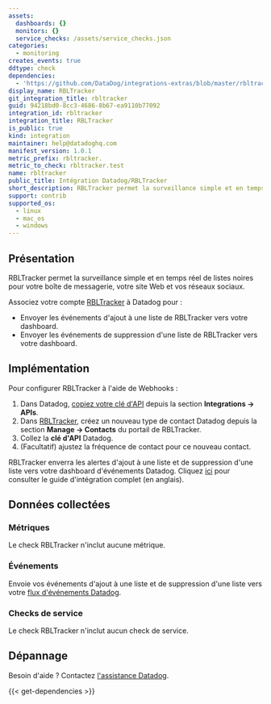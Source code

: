 ```yaml
---
assets:
  dashboards: {}
  monitors: {}
  service_checks: /assets/service_checks.json
categories:
  - monitoring
creates_events: true
ddtype: check
dependencies:
  - 'https://github.com/DataDog/integrations-extras/blob/master/rbltracker/README.md'
display_name: RBLTracker
git_integration_title: rbltracker
guid: 94218bd0-8cc3-4686-8b67-ea9110b77092
integration_id: rbltracker
integration_title: RBLTracker
is_public: true
kind: integration
maintainer: help@datadoghq.com
manifest_version: 1.0.1
metric_prefix: rbltracker.
metric_to_check: rbltracker.test
name: rbltracker
public_title: Intégration Datadog/RBLTracker
short_description: RBLTracker permet la surveillance simple et en temps réel de listes noires.
support: contrib
supported_os:
  - linux
  - mac_os
  - windows
---
```

## Présentation

RBLTracker permet la surveillance simple et en temps réel de listes noires pour votre boîte de messagerie, votre site Web et vos réseaux sociaux.

Associez votre compte [RBLTracker][1] à Datadog pour :

*   Envoyer les événements d'ajout à une liste de RBLTracker vers votre dashboard.
*   Envoyer les événements de suppression d'une liste de RBLTracker vers votre dashboard.

## Implémentation

Pour configurer RBLTracker à l'aide de Webhooks :

1.  Dans Datadog, [copiez votre clé d'API][2] depuis la section **Integrations -> APIs**.
2.  Dans [RBLTracker][1], créez un nouveau type de contact Datadog depuis la section **Manage -> Contacts** du portail de RBLTracker.
3.  Collez la **clé d'API** Datadog.
4.  (Facultatif) ajustez la fréquence de contact pour ce nouveau contact.

RBLTracker enverra les alertes d'ajout à une liste et de suppression d'une liste vers votre dashboard d'événements Datadog. Cliquez [ici][3] pour consulter le guide d'intégration complet (en anglais).

## Données collectées
### Métriques
Le check RBLTracker n'inclut aucune métrique.

### Événements
Envoie vos événements d'ajout à une liste et de suppression d'une liste vers votre [flux d'événements Datadog][4].

### Checks de service
Le check RBLTracker n'inclut aucun check de service.

## Dépannage
Besoin d'aide ? Contactez [l'assistance Datadog][5].

[1]: https://rbltracker.com
[2]: https://app.datadoghq.com/account/settings#api
[3]: https://rbltracker.com/docs/adding-a-datadog-contact-type
[4]: https://docs.datadoghq.com/fr/graphing/event_stream
[5]: https://docs.datadoghq.com/fr/help


{{< get-dependencies >}}